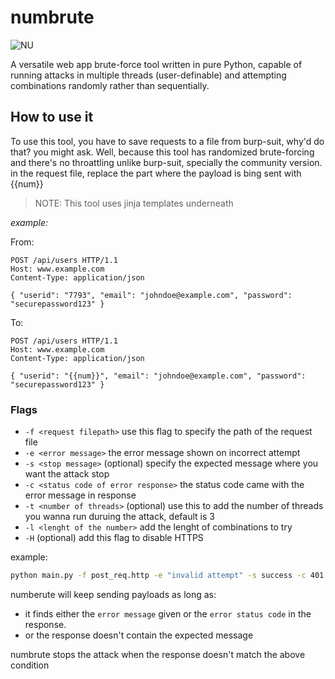 # numbrute

![NU](https://github.com/HoundSec/numbrute/assets/143625793/2e63657b-b87b-4b62-9816-22089f972976)


A versatile web app brute-force tool written in pure Python, capable of running attacks in multiple threads (user-definable) and attempting combinations randomly rather than sequentially.

## How to use it

To use this tool, you have to save requests to a file from burp-suit, why'd do that? you might ask. Well, because this tool has randomized brute-forcing and there's no throattling unlike burp-suit, specially the community version.
in the request file, replace the part where the payload is bing sent with {{num}}

> NOTE: This tool uses jinja templates underneath

*example:*

From:

```http
POST /api/users HTTP/1.1
Host: www.example.com
Content-Type: application/json

{ "userid": "7793", "email": "johndoe@example.com", "password": "securepassword123" }
```
To:

```http
POST /api/users HTTP/1.1
Host: www.example.com
Content-Type: application/json

{ "userid": "{{num}}", "email": "johndoe@example.com", "password": "securepassword123" }
```


### Flags

- `-f <request filepath>` use this flag to specify the path of the request file 
- `-e <error message>` the error message shown on incorrect attempt
- `-s <stop message>` (optional) specify the expected message where you want the attack stop 
- `-c <status code of error response>` the status code came with the error message in response
- `-t <number of threads>` (optional) use this to add the number of threads you wanna run duruing the attack, default is 3
- `-l <lenght of the number>` add the lenght of combinations to try
- `-H` (optional) add this flag to disable HTTPS

example:

```bash
python main.py -f post_req.http -e "invalid attempt" -s success -c 401 -t 5 -l 4 
```

numberute will keep sending payloads as long as: 

- it finds either the `error message` given or the `error status code` in the response. 
- or the response doesn't contain the expected message 

numbrute stops the attack when the response doesn't match the above condition
